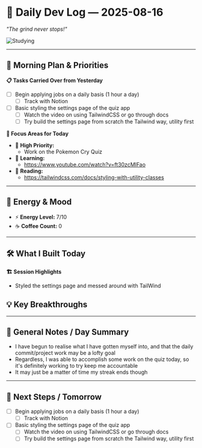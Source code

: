 # 🚀 Daily Dev Log — 2025-08-16

*"The grind never stops!"*  

![Studying](https://i.pinimg.com/originals/d8/6f/3a/d86f3ab8192f5589eca93cd7725ad8e4.gif)  

---

## 🌅 Morning Plan & Priorities  

**📋 Tasks Carried Over from Yesterday**  
- [ ] Begin applying jobs on a daily basis (1 hour a day)
	- [ ] Track with Notion
- [ ] Basic styling the settings page of the quiz app
	- [ ] Watch the video on using TailwindCSS or go through docs
	- [ ] Try build the settings page from scratch the Tailwind way, utility first

**🎯 Focus Areas for Today**  
- 🔴 **High Priority:**  
	- Work on the Pokemon Cry Quiz
- 📘 **Learning:**  
	- https://www.youtube.com/watch?v=ft30zcMlFao
- 📖 **Reading:**  
	- https://tailwindcss.com/docs/styling-with-utility-classes

---

## 🔋 Energy & Mood  

- ⚡ **Energy Level:**  7/10  
- ☕ **Coffee Count:** 0

---

## 🛠️ What I Built Today  

**🏗️ Session Highlights**  
-  Styled the settings page and messed around with TailWind

**💡 Key Breakthroughs**  
-  

---

## 📝 General Notes / Day Summary  

- I have begun to realise what I have gotten myself into, and that the daily commit/project work may be a lofty goal
- Regardless, I was able to accomplish some work on the quiz today, so it's definitely working to try keep me accountable
- It may just be a matter of time my streak ends though

---

## 🔮 Next Steps / Tomorrow  

- [ ] Begin applying jobs on a daily basis (1 hour a day)
	- [ ] Track with Notion
- [ ] Basic styling the settings page of the quiz app
	- [ ] Watch the video on using TailwindCSS or go through docs
	- [ ] Try build the settings page from scratch the Tailwind way, utility first